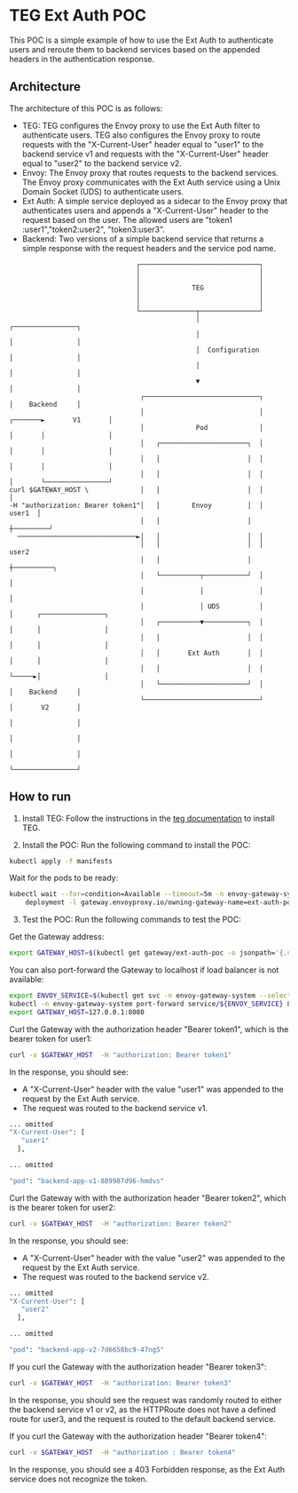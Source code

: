 # TEG Ext Auth POC

This POC is a simple example of how to use the Ext Auth to authenticate users and reroute them to backend services based
on the appended headers in the authentication response.

## Architecture

The architecture of this POC is as follows:
* TEG: TEG configures the Envoy proxy to use the Ext Auth filter to authenticate users. TEG also configures the Envoy proxy to route requests with the "X-Current-User" header equal to "user1" to the backend service v1 and requests with the "X-Current-User" header equal to "user2" to the backend service v2.
* Envoy: The Envoy proxy that routes requests to the backend services. The Envoy proxy communicates with the Ext Auth service using a Unix Domain Socket (UDS) to authenticate users.
* Ext Auth: A simple service deployed as a sidecar to the Envoy proxy that authenticates users and appends a "X-Current-User" header to the request based on the user. The allowed users are "token1
:user1","token2:user2", "token3:user3".
* Backend: Two versions of a simple backend service that returns a simple response with the request headers and the service pod name.

```
                                ┌──────────────────────────────┐
                                │                              │
                                │                              │
                                │             TEG              │
                                │                              │
                                │                              │
                                └──────────────┬───────────────┘
                                               │                                 ┌────────────────┐
                                               │                                 │                │
                                               │  Configuration                  │                │
                                               │                                 │                │
                                               ▼                                 │                │
                                 ┌─────────────────────────────┐                 │    Backend     │
                                 │                             │         ┌───────►       V1       │
                                 │             Pod             │         │       │                │
                                 │   ┌──────────────────────┐  │         │       │                │
                                 │   │                      │  │         │       │                │
                                 │   │                      │  │         │       └────────────────┘
curl $GATEWAY_HOST \             │   │                      │  │         │
-H "authorization: Bearer token1"│   │        Envoy         │  │  user1  │
                                 │   │                      │  ┼─────────┘
  ──────────────────────────────►│   │                      │  │
                                 │   │                      │  │  user2
                                 │   │                      │  ┼──────────┐
                                 │   └──────────┬───────────┘  │          │
                                 │              │              │          │
                                 │              │ UDS          │          │      ┌────────────────┐
                                 │   ┌──────────▼───────────┐  │          │      │                │
                                 │   │                      │  │          │      │                │
                                 │   │       Ext Auth       │  │          │      │                │
                                 │   │                      │  │          └─────►│                │
                                 │   └──────────────────────┘  │                 │    Backend     │
                                 └─────────────────────────────┘                 │       V2       │
                                                                                 │                │
                                                                                 │                │
                                                                                 │                │
                                                                                 └────────────────┘
```

## How to run

1. Install TEG: Follow the instructions in the [teg documentation](https://docs.tetrate.io/envoy-gateway/installation/quickstart) to install TEG.

2. Install the POC: Run the following command to install the POC:

```bash
kubectl apply -f manifests
```

Wait for the pods to be ready:

```bash
kubectl wait --for=condition=Available --timeout=5m -n envoy-gateway-system \
    deployment -l gateway.envoyproxy.io/owning-gateway-name=ext-auth-poc
```

3. Test the POC: Run the following commands to test the POC:

Get the Gateway address:

```bash
export GATEWAY_HOST=$(kubectl get gateway/ext-auth-poc -o jsonpath='{.status.addresses[0].value}')
```

You can also port-forward the Gateway to localhost if load balancer is not available:

```bash
export ENVOY_SERVICE=$(kubectl get svc -n envoy-gateway-system --selector=gateway.envoyproxy.io/owning-gateway-name=ext-auth-poc -o jsonpath='{.items[0].metadata.name}')
kubectl -n envoy-gateway-system port-forward service/${ENVOY_SERVICE} 8080:80 &
export GATEWAY_HOST=127.0.0.1:8080
```

Curl the Gateway with the authorization header "Bearer token1", which is the bearer token for user1:

```bash
curl -v $GATEWAY_HOST  -H "authorization: Bearer token1"
```

In the response, you should see:

* A "X-Current-User" header with the value "user1" was appended to the request by the Ext Auth service.
* The request was routed to the backend service v1.

```bash
... omitted
"X-Current-User": [
   "user1"
  ],

... omitted

"pod": "backend-app-v1-889987d96-hmdvs"
```

Curl the Gateway with with the authorization header "Bearer token2", which is the bearer token for user2:

```bash
curl -v $GATEWAY_HOST  -H "authorization: Bearer token2"
```

In the response, you should see:

* A "X-Current-User" header with the value "user2" was appended to the request by the Ext Auth service.
* The request was routed to the backend service v2.

```bash
... omitted
"X-Current-User": [
   "user2"
  ],

... omitted

"pod": "backend-app-v2-7d6658bc9-47ng5"
```

If you curl the Gateway with the authorization header "Bearer token3":

```bash
curl -v $GATEWAY_HOST  -H "authorization: Bearer token3"
```

In the response, you should see the request was randomly routed to either the backend service v1 or v2, as the HTTPRoute
does not have a defined route for user3, and the request is routed to the default backend service.

If you curl the Gateway with the authorization header "Bearer token4":

```bash
curl -v $GATEWAY_HOST  -H "authorization : Bearer token4"
```

In the response, you should see a 403 Forbidden response, as the Ext Auth service does not recognize the token.
